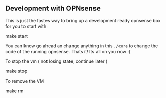## Development with OPNsense

This is just the fastes way to bring up a development ready opnsense box for you to start with

   make start

You can know go ahead an change anything in this `./core` to change the code of the running opnsense. Thats it!
Its all on you now :)

To stop the vm ( not losing state, continue later )
   
   make stop

To remove the VM

   make rm

